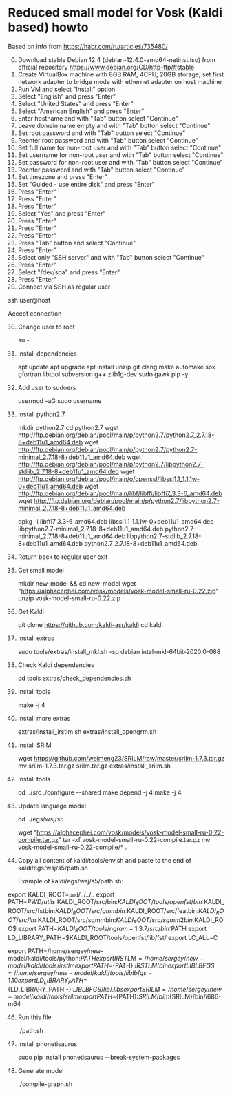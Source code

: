 # Reduced small model for Vosk (Kaldi based) howto

Based on info from https://habr.com/ru/articles/735480/

0. Download stable Debian 12.4 (debian-12.4.0-amd64-netinst.iso) from official repository
     https://www.debian.org/CD/http-ftp/#stable
1. Create VirtualBox machine with 8GB RAM, 4CPU, 20GB storage, set first network adapter to bridge mode with ethernet adapter on host machine
2. Run VM and select "Install" option
3. Select "English" and press "Enter"
4. Select "United States" and press "Enter"
5. Select "American English" and press "Enter"
6. Enter hostname and with "Tab" button select "Continue"
7. Leave domain name empty and with "Tab" button select "Continue"
8. Set root password and with "Tab" button select "Continue"
9. Reenter root password and with "Tab" button select "Continue"
10. Set full name for non-root user and with "Tab" button select "Continue"
11. Set username for non-root user and with "Tab" button select "Continue"
12. Set password for non-root user and with "Tab" button select "Continue"
13. Reenter password and with "Tab" button select "Continue"
14. Set timezone and press "Enter"
15. Set "Guided - use entire disk" and press "Enter"
16. Press "Enter"
17. Press "Enter"
18. Press "Enter"
19. Select "Yes" and press "Enter"
20. Press "Enter"
21. Press "Enter"
22. Press "Enter"
23. Press "Tab" button and select "Continue"
24. Press "Enter"
25. Select only "SSH server" and with "Tab" button select "Continue"
26. Press "Enter"
27. Select "/dev/sda" and press "Enter"
28. Press "Enter"
29. Connect via SSH as regular user

ssh user@host

Accept connection

30. Change user to root

    su -

31. Install dependencies

    apt update
    apt upgrade
    apt install unzip git clang make automake sox gfortran libtool subversion g++ zlib1g-dev sudo gawk pip -y

32. Add user to sudoers 

    usermod -aG sudo username

33. Install python2.7

    mkdir python2.7
    cd python2.7
    wget http://ftp.debian.org/debian/pool/main/p/python2.7/python2.7_2.7.18-8+deb11u1_amd64.deb
    wget http://ftp.debian.org/debian/pool/main/p/python2.7/python2.7-minimal_2.7.18-8+deb11u1_amd64.deb
    wget http://ftp.debian.org/debian/pool/main/p/python2.7/libpython2.7-stdlib_2.7.18-8+deb11u1_amd64.deb
    wget http://ftp.debian.org/debian/pool/main/o/openssl/libssl1.1_1.1.1w-0+deb11u1_amd64.deb
    wget http://ftp.debian.org/debian/pool/main/libf/libffi/libffi7_3.3-6_amd64.deb
    wget http://ftp.debian.org/debian/pool/main/p/python2.7/libpython2.7-minimal_2.7.18-8+deb11u1_amd64.deb

    dpkg -i libffi7_3.3-6_amd64.deb libssl1.1_1.1.1w-0+deb11u1_amd64.deb libpython2.7-minimal_2.7.18-8+deb11u1_amd64.deb python2.7-minimal_2.7.18-8+deb11u1_amd64.deb libpython2.7-stdlib_2.7.18-8+deb11u1_amd64.deb python2.7_2.7.18-8+deb11u1_amd64.deb  
    
34. Return back to regular user
    exit

35. Get small model

    mkdir new-model && cd new-model
    wget "https://alphacephei.com/vosk/models/vosk-model-small-ru-0.22.zip"
    unzip vosk-model-small-ru-0.22.zip

36. Get Kaldi

    git clone https://github.com/kaldi-asr/kaldi
    cd kaldi
    
37. Install extras

    sudo tools/extras/install_mkl.sh -sp debian intel-mkl-64bit-2020.0-088

38. Check Kaldi dependencies
    
    cd tools
    extras/check_dependencies.sh
    
40. Install tools
        
    make -j 4

41. Install more extras

    extras/install_irstlm.sh
    extras/install_opengrm.sh
    
42. Install SRIM

    wget https://github.com/weimeng23/SRILM/raw/master/srilm-1.7.3.tar.gz
    mv srilm-1.7.3.tar.gz srilm.tar.gz
    extras/install_srilm.sh
    
43. Install tools

    cd ../src
    ./configure --shared
    make depend -j 4
    make -j 4

44. Update language model

    cd ../egs/wsj/s5    

    wget "https://alphacephei.com/vosk/models/vosk-model-small-ru-0.22-compile.tar.gz"
    tar -xf vosk-model-small-ru-0.22-compile.tar.gz
    mv vosk-model-small-ru-0.22-compile/* .

45. Copy all content of kaldi/tools/env.sh and paste to the end of kaldi/egs/wsj/s5/path.sh

     Example of kaldi/egs/wsj/s5/path.sh:

export KALDI_ROOT=`pwd`/../../..
export PATH=$PWD/utils:$KALDI_ROOT/src/bin:$KALDI_ROOT/tools/openfst/bin:$KALDI_ROOT/src/fstbin:$KALDI_ROOT/src/gmmbin:$KALDI_ROOT/src/featbin:$KALDI_ROOT/src/lm:$KALDI_ROOT/src/sgmmbin:$KALDI_ROOT/src/sgmm2bin:$KALDI_ROO$
export PATH=$KALDI_ROOT/tools/ngram-1.3.7/src/bin:$PATH
export LD_LIBRARY_PATH=$KALDI_ROOT/tools/openfst/lib/fst/
export LC_ALL=C

export PATH=/home/sergey/new-model/kaldi/tools/python:${PATH}
export IRSTLM=/home/sergey/new-model/kaldi/tools/irstlm
export PATH=${PATH}:${IRSTLM}/bin
export LIBLBFGS=/home/sergey/new-model/kaldi/tools/liblbfgs-1.10
export LD_LIBRARY_PATH=${LD_LIBRARY_PATH:-}:${LIBLBFGS}/lib/.libs
export SRILM=/home/sergey/new-model/kaldi/tools/srilm
export PATH=${PATH}:${SRILM}/bin:${SRILM}/bin/i686-m64

46. Run this file

    ./path.sh

47. Install phonetisaurus

    sudo pip install phonetisaurus --break-system-packages

48. Generate model

    ./compile-graph.sh

